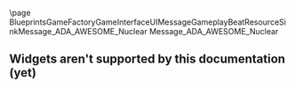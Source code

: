 \page BlueprintsGameFactoryGameInterfaceUIMessageGameplayBeatResourceSinkMessage_ADA_AWESOME_Nuclear Message_ADA_AWESOME_Nuclear
## Widgets aren't supported by this documentation (yet)
